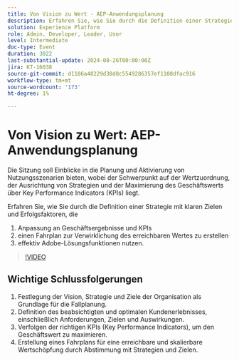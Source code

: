 ```yaml
---
title: Von Vision zu Wert - AEP-Anwendungsplanung
description: Erfahren Sie, wie Sie durch die Definition einer Strategie mit klaren Zielen und Erfolgsfaktoren wirkungsvolle Kundenerlebnisse bereitstellen können. 1) richten Sie sich an Geschäftsergebnisse und KPIs aus, 2) erstellen Sie einen Fahrplan für die Erreichung erreichbarer Werte und 3) nutzen Sie effektiv Adobe-Lösungsfunktionen.
solution: Experience Platform
role: Admin, Developer, Leader, User
level: Intermediate
doc-type: Event
duration: 3022
last-substantial-update: 2024-08-26T00:00:00Z
jira: KT-16038
source-git-commit: d1186a48229d38d8c5549286357ef1108dfac916
workflow-type: tm+mt
source-wordcount: '173'
ht-degree: 1%

---
```



# Von Vision zu Wert: AEP-Anwendungsplanung

Die Sitzung soll Einblicke in die Planung und Aktivierung von Nutzungsszenarien bieten, wobei der Schwerpunkt auf der Wertzuordnung, der Ausrichtung von Strategien und der Maximierung des Geschäftswerts über Key Performance Indicators (KPIs) liegt.

Erfahren Sie, wie Sie durch die Definition einer Strategie mit klaren Zielen und Erfolgsfaktoren, die

1. Anpassung an Geschäftsergebnisse und KPIs
1. einen Fahrplan zur Verwirklichung des erreichbaren Wertes zu erstellen
1. effektiv Adobe-Lösungsfunktionen nutzen.

>[!VIDEO](https://video.tv.adobe.com/v/3433025/?learn=on)

## Wichtige Schlussfolgerungen

1. Festlegung der Vision, Strategie und Ziele der Organisation als Grundlage für die Fallplanung.
1. Definition des beabsichtigten und optimalen Kundenerlebnisses, einschließlich Anforderungen, Zielen und Auswirkungen.
1. Verfolgen der richtigen KPIs (Key Performance Indicators), um den Geschäftswert zu maximieren.
1. Erstellung eines Fahrplans für eine erreichbare und skalierbare Wertschöpfung durch Abstimmung mit Strategien und Zielen.